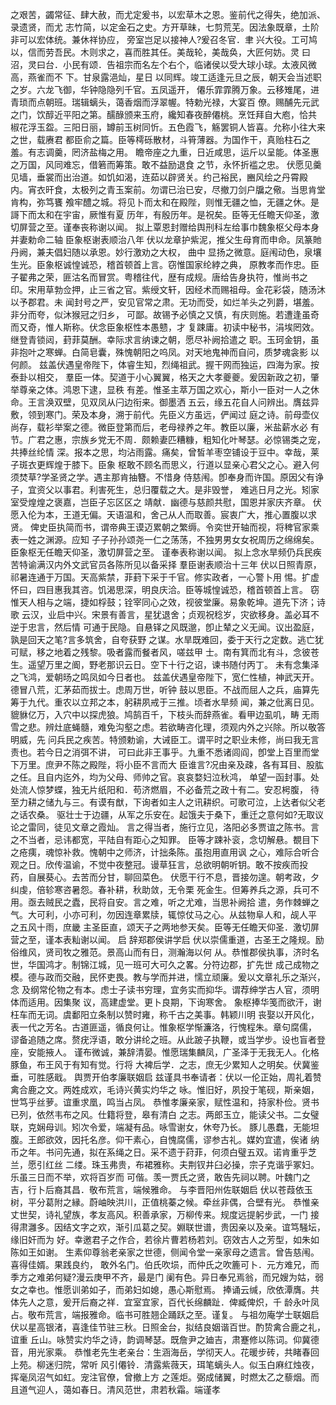 <!-- { "loadSidebar": true } -->
之艰苦，蠲常征、肆大赦，而尤定爰书，以宏草木之恩。鉴前代之得失，绝加派、录遗贤，而尤
志竹简，以定金石之史。方开草昧，七剪荒芜。因法象既章，土阶非可以宏体统。兼休祥协应，
旁室岂足以接神人?爰召冬官．聿
兴大役。工可鸠以，信而劳吾民。木则求之，喜而胜其任。美哉轮，美哉奂，大匠何妨。灵
曰沼，灵曰台．小民有颂．告祖宗而名左个右个，临诸侯以受大球小球。太液风微高，燕雀而不
下。甘泉露浥灿，星日
以同辉。竣工适逢元旦之辰，朝天会当述职之岁。六龙飞御，华钟隐隐列千官。五凤遥开，
僊乐霏霏腾万象。云移雉尾，进青琐而点朝班。瑞辑螭头，蔼香烟而浮翠幄。特勅光禄，大宴百
僚。赐酺先元武之门，饮醇近平阳之第。醹醁颁来玉府，纔知春夜醉僊桃。烹饪拜自大庖，恰共
椒花浮玉盌。三阳日丽，罇前玉树同忻。五色霞飞，觞罢铜人皆喜。允称小往大来之世，载赓君
都臣俞之篇。臣等樗砾散材，斗筲薄器。为国作干，真贻柱石之羞。有志调羹，罔济盐梅之用。
瞻帝座之九重，日近咸思，运斤以呈能。体圣惠之万国，风同难忘，借箬而筹策。敢不益励退食
之节，永怀折褴之忠。
伏愿见羹见墙，垂裳而出治道。如饥如渴，连茹以辟贤关。约己裕民，豳风绘之丹霄殿
内。宵衣旰食，太极列之青玉案前。勿谓已治已安，尽撤刀剑户牖之儆。当思肯堂肯构，弥笃饔
飧牢醴之城。将见卜而太和在殿陛，则惟无疆之恤，无疆之休。是謌下而太和在宇宙，厥惟有夏
历年，有殷历年。是祝矣。臣等无任瞻天仰圣，激切屏营之至。谨奉丧称谢以闻。
拟上覃恩封赠给舆刑科左给事巾魏象枢父母本身并妻勅命二轴
臣象枢谢表顺治八年
伏以龙章护紫泥，推父生母育而申命。凤篆貤丹阙，兼夫倡妇随以承恩。妙行激劝之大权，
曲中
显扬之微意。庭闱动色，泉壤生光。臣象枢诚惶诚恐，稽首顿首上言。窃惟国家纶綍之典，
原教孝而作忠。臣子翟弗之荣，匪沽名而冒赏。粤稽往代，歴有成规。唐给告身执符，惟尚书之
印。宋用草勃佥押，止三省之官。紫绶文轩，因经术而赐祖母。金花彩袋，随汤沐以予郡君。未
闻封号之严，安见官常之肃。无功而受，如烂羊头之列爵，堪羞。非分而夸，似沐猴冠之归乡，
可鄙。故锡予必慎之又慎，有庆则施。若遭逢虽奇而又奇，惟人斯称。伏念臣象枢性本愚戆，才
复踈庸。初读中秘书，涓埃罔效。继登青锁闼，葑菲莫酬。幸际求言纳谏之朝，愿尽补阙拾遣之
职。玉珂金钥，虽非抱叶之寒蝉。白简皂囊，殊愧朝阳之呜凤。对天地鬼神而自问，质梦魂衾影
以何颜。
兹盖伏遇皇帝陛下，体睿生知，烈绳祖武。握干网而独运，四海为家。按泰卦以相交，
羣臣一体。契道于小心翼翼，格天之大孝夔夔。爰因新政之初，肇举尊亲之体。鸿恩下逮，显秩
有差。惟圣主萃万国之欢心，斯小一臣对一人之休命。王言涣双壁，见双凤从闩边衔来。御墨洒
五云，缘五花自人问辨出。膺兹异敷，领到寒门。荣及本身，溯于前代。先臣义方虽远，俨闻过
庭之诗。前母壶仪尚存，载衫举案之德。微臣登第而后，老母禄养之年。教臣以廉，米盐薪水必
有节。广君之惠，宗族乡党无不周．颇赖妻匹糟糠，粗知化叶琴瑟。必惊锡类之宠，共捧丝纶情
深。报本之思，均沾雨露。痛矣，曾皙羊枣空铺设于豆中。幸哉，莱子斑衣更辉煌于膝下。臣象
枢敢不顾名而思义，行道以显亲心君父之心。避入何须焚草?学圣贤之学。遇主那肯抽簪。不惜身
侍慈闱。卽奉身而许国。原因父有诤子，宜资父以事君。利害死生，总归覆载之大。是非毁誉，
难逃日月之光。矧家室受煌煌之褒嘉，岂臣子忘区区之
靖献．幽德与慈颜共慰，国恩并家庆齐章。
伏愿入伦为本，王道无偏。天语温和，舍己从人而取善。宸衷广大，推心置腹以求贤。
俾史臣执简而书，谓帝典王谟迈累朝之繁缛。令奕世开轴而视，将稗官家乘表一姓之渊源。应知
子子孙孙颂尧一仁之荡荡，不独男男女女祝周历之绵绵矣。臣象枢无任瞻天仰圣，激切屏营之至。
谨奉表称谢以闻。
拟上念水旱频仍兵民疾苦特谕满汉内外文武官员各陈所见以备采择
羣臣谢表顺治十三年
伏以日照青原，祁暑连通于万国。天高紫禁，菲葑下采于千官。修实政者，一心警卜用
惕。扩虚怀曰，四目惠我其咨。饥渴思深，明良庆洽。臣等城惶诚恐，稽首顿首上言。
窃惟天人相与之端，捷如桴鼓；铨宰同心之效，视彼堂廉。易象乾坤。道先下济；诗歌
云汉，业启中兴。宋景有善言，星犹退舍；贞观祝稔岁，灾欲移身。盖必耳不逆于忠言，然后情
可通于民隐。自悬铎之风既邈，卽止辇之义无闻。议出盈庭，孰是回天之笔?言多筑舍，自夸获野
之谋。水旱既难回，委于天行之定数。逃亡犹可赋，移之地着之残黎。吸者露而餐者风，嗟兹甲
士。南有箕而北有斗，念彼苍生。遥望万里之阍，野老那识云日。空下十行之诏，谏书随付丙丁。
未有念集泽之飞鸿，爱朝旸之鸣凤如今日者也。
兹盖伏遇皇帝陛下，宽仁性植，神武天开。德冒八荒，汇茅茹而拔士。虑周万世，听钟
鼓以思臣。不战而屈人之兵，庙算先筹于九代。重农以立邦之本，躬耕夙戒于三推。顷者水旱频
闻，兼之仳离日见。貔貅亿万，入穴中以探虎狼。鸠鹄百千，下枝头而辞燕雀。看甲边虱叽，畴
无雨雪之悲。辨灶底蝇髓，难免沟壑之虑。若欲畴咨化理，须观内外之兴除。所以敬答明威，先
问兵民之疾苦。特颁勅谕，大诫臣工。谓平时之职业未修，尚曰我无言责也。若今日之消弭不讲，
可曰此非王事乎。九重不悉诸闾阎，卽堂上百里而堂下万里。庶尹不陈之殿陛，将小臣不言而大
臣谁言?况由亲及疎，各有耳目、股肱之任。且自内迄外，均为父母、师帅之官。哀哀婺妇泣秋鸿，
单望一函封事。处处流人惊梦蝶，独无片纸阳和．苟济燃眉，不必备荒之政十有二。安忍枵腹，
待至力耕之储九与三。有谟有猷，下询者如主人之讯耕织。可歌可泣，上达者似父老之话农桑。
驱壮士于边疆，从军之乐安在。起饿夫于桑下，重迁之意何如?无取议论之雷同，徒见文章之霞灿。
言之得当者，施行立见，洛阳必多贾谊之陈书。言之不当者，忌讳都宽，平陆自有距心之知罪。
臣等才踈补衮，念切解悬。覩目下之疮痍，魂惊补救。愧朝中之师济，计拙条陈。虽抱用直用讽
之心，难际合听合观之日。欣传温谕，不觉中夜整冠。谩草狂言，总欲明朝听钥。敢不按疾而投
药，自展葵心。去苦而分甘，聊回菜色。
伏愿干行不息，晋接勿遑。朝考政，夕纠虔，倍轸寒咨暑怨。春补耕，秋助敛，无令栗
死金生。但筹养兵之源，兵可不用。亟去贼民之蠹，民将自安。言之难，听之尤难，当思补阙拾
遣，务作棘蝉之气。大可利，小亦可利，勿因连章累牍，辄惊仗马之心。从兹物阜人和，觇人平
之五风十雨，庶畿
主圣臣直，颂天子之两地参天矣。臣等无任瞻天仰圣．激切屏营之至，谨本表籼谢以闻。
启
辞郑郡侯讲学启
伏以崇儒重道，古圣王之隆规。励俗维风，贤司牧之雅范。景高山而有日，测瀚海以何
从。恭惟郡侯执事，济时名世，华国鸿才。制锦江城，见一班可大可久之畧。分符边郡，扩先世
成己成物之模。德与政而交融，民怀吏畏。教与学而并进，懦立顽廉。爰以文章礼乐之渐兴，念
及纲常伦物之有本。虑士子读书穷理，宜务实而抑华。谓荐绅学古人官，须明体而适用。因集聚
议，高建虚堂。更卜良期，下询寒舍。
象枢捧华笺而欲汗，谢枉车而无词。虞鄱阳立条制以赞时雍，称千古之美事。韩颖川明
丧娶以开风化，表一代之芳名。古道匪遥，循良何让。惟象枢学惭濂洛，行愧程朱。章句腐儒，
谬备追随之席。赘疣浮语，敢分讲纶之班。从此跛子执鞭，或当学步。设也盲者登座，安能掖人。
谨布微诚，兼辞清晏。惟愿瑞集麟凤，广圣泽于无我无人。化格豚鱼，布王风于有知有觉。行将
大裨后学．之志，庶无少累知人之明矣。伏冀鉴垂，可胜感戢。
舆贾开伯孝廉联姻启
兹谨具书奉请者：伏以一伦正始，周礼着赞禽合鹿之文。两姓成欢，毛诗兴黄实灼华之
咏。惟旧好，夙投于笔砚，斯亲姻，世笃乎丝萝。谊重求凰，鸣当占凤。
恭惟孝廉亲家，赋性温和，持家朴俭。贤书已列，依然韦布之风。仕籍将登，皋有清白
之志。两郎玉立，能读父书。二女璧联，克娴母训。矧次令爱，端凝有品。咏雪谢女，休夸乃长。
豚儿愚蠢，无能坦腹。王郎欲效，因托名彦。仰干素心，自愧腐儒，谬参古礼。媒妁宜遣，俟诸
纳币之年。书问先通，拟在系绳之日。采不遗于荮菲，何须白璧五双。诺肯重乎芝兰，愿引红丝
二缕。珠玉弗贵，布裙雅称。夫荆钗井臼必操，宗子克谐乎冢妇。乐虽三日而不举，欢将百岁而
可偕。羡一贾氏之贤，敢告先祠以聘。叶魏门之吉，行卜后裔其昌．敬布荒言，端候雅命。
与李晋阳州佐联姻启
伏以苍葭依玉树，平分葛附之縁。蔚岫映洪川，正值桃蓁之候。牵丝非偶，合壁有光。
恭惟亲丈世契，诗礼望族，孝友高风。积善承家，万柳传来。规度远提躬步武，一门
接得肃灉多。因结文字之欢，渐引瓜葛之契。婣联世谱，贵因亲以及亲。谊笃騒坛，缘旧奸而为
好。幸邀君子之作合，若徐片曹若杨若刘。窃效古人之芳型，如朱如陈如王如谢。
生素仰尊翁老亲家之世德，侧闻令堂一亲家母之遗言。曾告慈闱。喜得佳婿。果践良约，
敢外名门。伯氏吹埙，而仲氏之吹簏可卜．元方难兄，而季方之难弟何疑?漫云庚甲不齐，最是门
阑有色。异日奉兄焉翁，而兄嫂为姑，弱女之幸也。惟愿训弟如子，而弟妇如媳，愚心斯慰焉。
捧诵云缄，欣依潭膺。共体先人之意，爰开后裔之祥．宜室宜家，百代长绵麟趾．俾臧俾炽，千
龄永叶凤占。敬布荒言，端报雅命。临书可胜翘企踊跃之至。谨复。
与祖勿庵学士联姻启
伏以星高银渚，喜逢佳节驻三秋。日照金台，拟结良姻谐百世。酌贽禽合鹿之礼，谊重
丘山。咏赞实灼华之诗，韵调琴瑟。既詹尹之廸吉，肃蹇修以陈词。仰冀德音，用光家乘。
恭惟老先生老亲台：生涵海岳，学彻天人。花暖步砖，共睹春回上苑。柳迷归院，常听
风引僊铃．清露紫薇天，珥笔螭头人。似玉白麻红烛夜，挥毫凤沼气如虹。宠注官僚，曾撤上方
之莲炬。弼成储翼，时燃太乙之藜烟。而且道气迎人，蔼如春日。清风范世，肃若秋霜。端谨孝

